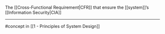 The [[Cross-Functional Requirement|CFR]] that ensure the [[system]]’s [[Information Security|CIA]] 

---

#concept  in [[1 - Principles of System Design]]
